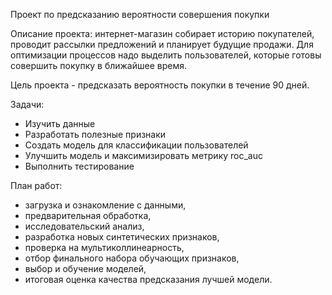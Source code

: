 Проект по предсказанию вероятности совершения покупки

Описание проекта: интернет-магазин собирает историю покупателей, проводит рассылки предложений и планирует будущие продажи. Для оптимизации процессов надо выделить пользователей, которые готовы совершить покупку в ближайшее время.

Цель проекта - предсказать вероятность покупки в течение 90 дней.

Задачи:
- Изучить данные
- Разработать полезные признаки
- Создать модель для классификации пользователей
- Улучшить модель и максимизировать метрику roc_auc
- Выполнить тестирование

План работ:
- загрузка и ознакомление с данными,
- предварительная обработка,
- исследовательский анализ,
- разработка новых синтетических признаков,
- проверка на мультиколлинеарность,
- отбор финального набора обучающих признаков,
- выбор и обучение моделей,
- итоговая оценка качества предсказания лучшей модели.
